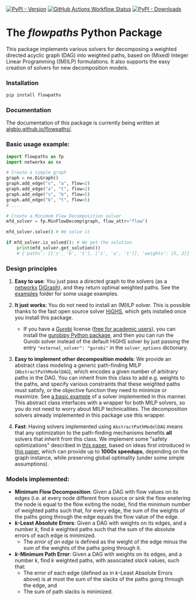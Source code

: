 [![PyPI - Version](https://img.shields.io/pypi/v/flowpaths)](https://pypi.org/project/flowpaths/)
[![GitHub Actions Workflow Status](https://img.shields.io/github/actions/workflow/status/algbio/flowpaths/dx3-tests.yml)](https://github.com/algbio/flowpaths/actions/workflows/dx3-tests.yml)
[![PyPI - Downloads](https://img.shields.io/pypi/dm/flowpaths)](https://pypistats.org/packages/flowpaths)

#  The _flowpaths_ Python Package

This package implements various solvers for decomposing a weighted directed acyclic graph (DAG) into weighted paths, based on (Mixed) Integer Linear Programming ((M)ILP) formulations. It also supports the easy creation of solvers for new decomposition models.

### Installation

```bash
pip install flowpaths
```

### Documentation

The documentation of this package is currently being written at [algbio.github.io/flowpaths/](https://algbio.github.io/flowpaths/).

### Basic usage example:

```python
import flowpaths as fp
import networkx as nx

# Create a simple graph
graph = nx.DiGraph()
graph.add_edge("s", "a", flow=2)
graph.add_edge("a", "t", flow=2)
graph.add_edge("s", "b", flow=5)
graph.add_edge("b", "t", flow=5)
# ...

# Create a Minimum Flow Decomposition solver
mfd_solver = fp.MinFlowDecomp(graph, flow_attr="flow") 

mfd_solver.solve() # We solve it

if mfd_solver.is_solved(): # We get the solution
    print(mfd_solver.get_solution())
    # {'paths': [['s', 'b', 't'], ['s', 'a', 't']], 'weights': [5, 2]}
```

### Design principles

1. **Easy to use**: You just pass a directed graph to the solvers (as a [networkx](https://networkx.org) [DiGraph](https://networkx.org/documentation/stable/reference/classes/digraph.html)), and they return optimal weighted paths. See the [examples](examples/) folder for some usage examples.
 
2. **It just works**: You do not need to install an (M)ILP solver. This is possible thanks to the fast open source solver [HiGHS](https://highs.dev), which gets installed once you install this package. 
    - If you have a [Gurobi](https://www.gurobi.com/solutions/gurobi-optimizer/) license ([free for academic users](https://www.gurobi.com/features/academic-named-user-license/)), you can install the [gurobipy Python package](https://support.gurobi.com/hc/en-us/articles/360044290292-How-do-I-install-Gurobi-for-Python), and then you can run the Gurobi solver instead of the default HiGHS solver by just passing the entry `"external_solver": "gurobi"` in the `solver_options` dictionary.

3. **Easy to implement other decomposition models**: We provide an abstract class modeling a generic path-finding MILP (`AbstractPathModelDAG`), which encodes a given number of arbitrary paths in the DAG. You can inherit from this class to add e.g. weights to the paths, and specify various constraints that these weighted paths must satisfy, or the objective function they need to minimize or maximize. See [a basic example](examples/inexact_flow_solver.py) of a solver implemented in this manner. This abstract class interfaces with a wrapper for both MILP solvers, so you do not need to worry about MILP technicalities. The decomposition solvers already implemented in this package use this wrapper.

4. **Fast**: Having solvers implemented using `AbstractPathModelDAG` means that any optimization to the path-finding mechanisms benefits **all** solvers that inherit from this class. We implement some "safety optimizations" described in [this paper](https://doi.org/10.48550/arXiv.2411.03871), based on ideas first introduced in [this paper](https://doi.org/10.4230/LIPIcs.SEA.2024.14), which can provide up to **1000x speedups**, depending on the graph instance, while preserving global optimality (under some simple assumptions).

### Models implemented:
- **Minimum Flow Decomposition**: Given a DAG with flow values on its edges (i.e. at every node different from source or sink the flow enetering the node is equal to the flow exiting the node), find the minimum number of weighted paths such that, for every edge, the sum of the weights of the paths going through the edge equals the flow value of the edge.
- **$k$-Least Absolute Errors**: Given a DAG with weights on its edges, and a number $k$, find $k$ weighted paths such that the sum of the absolute errors of each edge is minimized. 
    - The *error of an edge* is defined as the weight of the edge minus the sum of the weights of the paths going through it.
- **$k$-Minimum Path Error**: Given a DAG with weights on its edges, and a number $k$, find $k$ weighted paths, with associated *slack* values, such that:
    - The error of each edge (defined as in $k$-Least Absolute Errors above) is at most the sum of the slacks of the paths going through the edge, and
    - The sum of path slacks is minimized.
